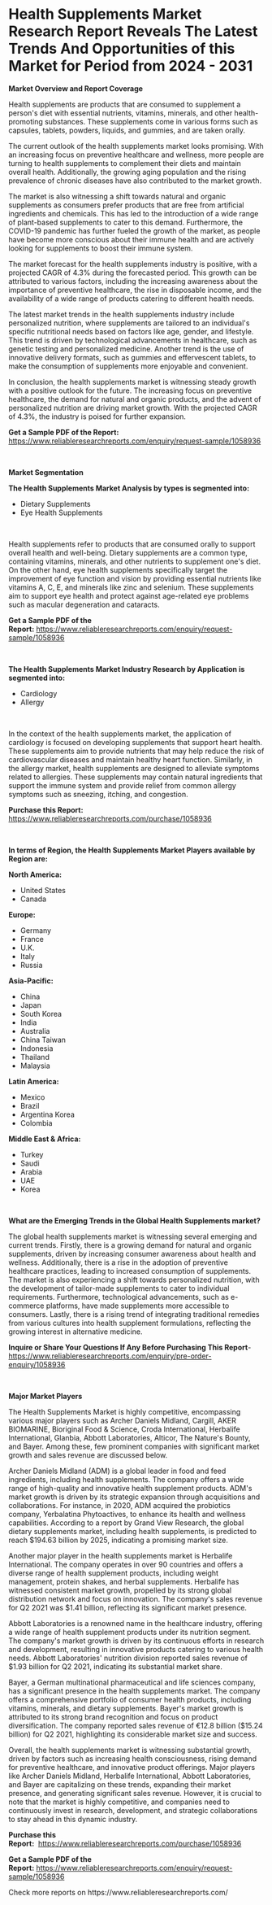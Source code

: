 <p><h1>Health Supplements Market Research Report Reveals The Latest Trends And Opportunities of this Market for Period from 2024 - 2031</h1></p><p><strong>Market Overview and Report Coverage</strong></p>
<p><p>Health supplements are products that are consumed to supplement a person's diet with essential nutrients, vitamins, minerals, and other health-promoting substances. These supplements come in various forms such as capsules, tablets, powders, liquids, and gummies, and are taken orally.</p><p>The current outlook of the health supplements market looks promising. With an increasing focus on preventive healthcare and wellness, more people are turning to health supplements to complement their diets and maintain overall health. Additionally, the growing aging population and the rising prevalence of chronic diseases have also contributed to the market growth.</p><p>The market is also witnessing a shift towards natural and organic supplements as consumers prefer products that are free from artificial ingredients and chemicals. This has led to the introduction of a wide range of plant-based supplements to cater to this demand. Furthermore, the COVID-19 pandemic has further fueled the growth of the market, as people have become more conscious about their immune health and are actively looking for supplements to boost their immune system.</p><p>The market forecast for the health supplements industry is positive, with a projected CAGR of 4.3% during the forecasted period. This growth can be attributed to various factors, including the increasing awareness about the importance of preventive healthcare, the rise in disposable income, and the availability of a wide range of products catering to different health needs.</p><p>The latest market trends in the health supplements industry include personalized nutrition, where supplements are tailored to an individual's specific nutritional needs based on factors like age, gender, and lifestyle. This trend is driven by technological advancements in healthcare, such as genetic testing and personalized medicine. Another trend is the use of innovative delivery formats, such as gummies and effervescent tablets, to make the consumption of supplements more enjoyable and convenient.</p><p>In conclusion, the health supplements market is witnessing steady growth with a positive outlook for the future. The increasing focus on preventive healthcare, the demand for natural and organic products, and the advent of personalized nutrition are driving market growth. With the projected CAGR of 4.3%, the industry is poised for further expansion.</p></p>
<p><strong>Get a Sample PDF of the Report:</strong> <a href="https://www.reliableresearchreports.com/enquiry/request-sample/1058936">https://www.reliableresearchreports.com/enquiry/request-sample/1058936</a></p>
<p>&nbsp;</p>
<p><strong>Market Segmentation</strong></p>
<p><strong>The Health Supplements Market Analysis by types is segmented into:</strong></p>
<p><ul><li>Dietary Supplements</li><li>Eye Health Supplements</li></ul></p>
<p>&nbsp;</p>
<p><p>Health supplements refer to products that are consumed orally to support overall health and well-being. Dietary supplements are a common type, containing vitamins, minerals, and other nutrients to supplement one's diet. On the other hand, eye health supplements specifically target the improvement of eye function and vision by providing essential nutrients like vitamins A, C, E, and minerals like zinc and selenium. These supplements aim to support eye health and protect against age-related eye problems such as macular degeneration and cataracts.</p></p>
<p><strong>Get a Sample PDF of the Report:</strong>&nbsp;<a href="https://www.reliableresearchreports.com/enquiry/request-sample/1058936">https://www.reliableresearchreports.com/enquiry/request-sample/1058936</a></p>
<p>&nbsp;</p>
<p><strong>The Health Supplements Market Industry Research by Application is segmented into:</strong></p>
<p><ul><li>Cardiology</li><li>Allergy</li></ul></p>
<p>&nbsp;</p>
<p><p>In the context of the health supplements market, the application of cardiology is focused on developing supplements that support heart health. These supplements aim to provide nutrients that may help reduce the risk of cardiovascular diseases and maintain healthy heart function. Similarly, in the allergy market, health supplements are designed to alleviate symptoms related to allergies. These supplements may contain natural ingredients that support the immune system and provide relief from common allergy symptoms such as sneezing, itching, and congestion.</p></p>
<p><strong>Purchase this Report:</strong>&nbsp; <a href="https://www.reliableresearchreports.com/purchase/1058936">https://www.reliableresearchreports.com/purchase/1058936</a></p>
<p>&nbsp;</p>
<p><strong>In terms of Region, the Health Supplements Market Players available by Region are:</strong></p>
<p>
    <p> <strong> North America: </strong>
        <ul>
            <li>United States</li>
            <li>Canada</li>
        </ul>
        </p> 
    <p> <strong> Europe: </strong>
        <ul>
            <li>Germany</li>
            <li>France</li>
            <li>U.K.</li>
            <li>Italy</li>
            <li>Russia</li>
        </ul>
        </p> 
    <p> <strong> Asia-Pacific: </strong>
        <ul>
            <li>China</li>
            <li>Japan</li>
            <li>South Korea</li>
            <li>India</li>
            <li>Australia</li>
            <li>China Taiwan</li>
            <li>Indonesia</li>
            <li>Thailand</li>
            <li>Malaysia</li>
        </ul>
        </p> 
    <p> <strong> Latin America: </strong>
        <ul>
            <li>Mexico</li>
            <li>Brazil</li>
            <li>Argentina Korea</li>
            <li>Colombia</li>
        </ul>
        </p> 
    <p> <strong> Middle East & Africa: </strong>
        <ul>
            <li>Turkey</li>
            <li>Saudi</li>
            <li>Arabia</li>
            <li>UAE</li>
            <li>Korea</li>
        </ul>
    </p>
    </p>
<p>&nbsp;</p>
<p><strong>What are the Emerging Trends in the Global Health Supplements market?</strong></p>
<p><p>The global health supplements market is witnessing several emerging and current trends. Firstly, there is a growing demand for natural and organic supplements, driven by increasing consumer awareness about health and wellness. Additionally, there is a rise in the adoption of preventive healthcare practices, leading to increased consumption of supplements. The market is also experiencing a shift towards personalized nutrition, with the development of tailor-made supplements to cater to individual requirements. Furthermore, technological advancements, such as e-commerce platforms, have made supplements more accessible to consumers. Lastly, there is a rising trend of integrating traditional remedies from various cultures into health supplement formulations, reflecting the growing interest in alternative medicine.</p></p>
<p><strong>Inquire or Share Your Questions If Any Before Purchasing This Report</strong>- <a href="https://www.reliableresearchreports.com/enquiry/pre-order-enquiry/1058936">https://www.reliableresearchreports.com/enquiry/pre-order-enquiry/1058936</a></p>
<p>&nbsp;</p>
<p><strong>Major Market Players</strong></p>
<p><p>The Health Supplements Market is highly competitive, encompassing various major players such as Archer Daniels Midland, Cargill, AKER BIOMARINE, Bioriginal Food & Science, Croda International, Herbalife International, Glanbia, Abbott Laboratories, Alticor, The Nature's Bounty, and Bayer. Among these, few prominent companies with significant market growth and sales revenue are discussed below.</p><p>Archer Daniels Midland (ADM) is a global leader in food and feed ingredients, including health supplements. The company offers a wide range of high-quality and innovative health supplement products. ADM's market growth is driven by its strategic expansion through acquisitions and collaborations. For instance, in 2020, ADM acquired the probiotics company, Yerbalatina Phytoactives, to enhance its health and wellness capabilities. According to a report by Grand View Research, the global dietary supplements market, including health supplements, is predicted to reach $194.63 billion by 2025, indicating a promising market size.</p><p>Another major player in the health supplements market is Herbalife International. The company operates in over 90 countries and offers a diverse range of health supplement products, including weight management, protein shakes, and herbal supplements. Herbalife has witnessed consistent market growth, propelled by its strong global distribution network and focus on innovation. The company's sales revenue for Q2 2021 was $1.41 billion, reflecting its significant market presence.</p><p>Abbott Laboratories is a renowned name in the healthcare industry, offering a wide range of health supplement products under its nutrition segment. The company's market growth is driven by its continuous efforts in research and development, resulting in innovative products catering to various health needs. Abbott Laboratories' nutrition division reported sales revenue of $1.93 billion for Q2 2021, indicating its substantial market share.</p><p>Bayer, a German multinational pharmaceutical and life sciences company, has a significant presence in the health supplements market. The company offers a comprehensive portfolio of consumer health products, including vitamins, minerals, and dietary supplements. Bayer's market growth is attributed to its strong brand recognition and focus on product diversification. The company reported sales revenue of €12.8 billion ($15.24 billion) for Q2 2021, highlighting its considerable market size and success.</p><p>Overall, the health supplements market is witnessing substantial growth, driven by factors such as increasing health consciousness, rising demand for preventive healthcare, and innovative product offerings. Major players like Archer Daniels Midland, Herbalife International, Abbott Laboratories, and Bayer are capitalizing on these trends, expanding their market presence, and generating significant sales revenue. However, it is crucial to note that the market is highly competitive, and companies need to continuously invest in research, development, and strategic collaborations to stay ahead in this dynamic industry.</p></p>
<p><strong>Purchase this Report:</strong>&nbsp;&nbsp;<a href="https://www.reliableresearchreports.com/purchase/1058936">https://www.reliableresearchreports.com/purchase/1058936</a></p>
<p></p>
<p><strong>Get a Sample PDF of the Report:</strong>&nbsp;<a href="https://www.reliableresearchreports.com/enquiry/request-sample/1058936">https://www.reliableresearchreports.com/enquiry/request-sample/1058936</a></p>
<p>Check more reports on https://www.reliableresearchreports.com/</p>